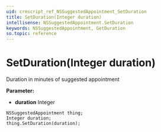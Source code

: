 ```yaml
---
uid: crmscript_ref_NSSuggestedAppointment_SetDuration
title: SetDuration(Integer duration)
intellisense: NSSuggestedAppointment.SetDuration
keywords: NSSuggestedAppointment, GetDuration
so.topic: reference
---
```


# SetDuration(Integer duration)

Duration in minutes of suggested appointment

**Parameter:** 
* **duration** Integer

```crmscript
NSSuggestedAppointment thing;
Integer duration;
thing.SetDuration(duration);
```

